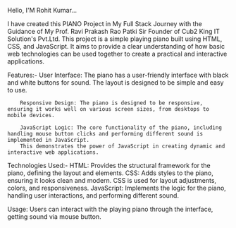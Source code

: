 Hello, I'M Rohit Kumar...

I have created this PIANO Project in My Full Stack Journey with the Guidance of My Prof. Ravi Prakash Rao Patki Sir Founder of Cub2 King IT Solution's Pvt.Ltd. This project is a simple playing piano built using HTML, CSS, and JavaScript. It aims to provide a clear understanding of how basic web technologies can be used together to create a practical and interactive applications.

Features:- 
        User Interface: The piano has a user-friendly interface with black and white buttons for sound.
                        The layout is designed to be simple and easy to use.               
    
        Responsive Design: The piano is designed to be responsive, ensuring it works well on various screen sizes, from desktops to mobile devices. 
        
        JavaScript Logic: The core functionality of the piano, including handling mouse button clicks and performing different sound is implemented in JavaScript. 
        This demonstrates the power of JavaScript in creating dynamic and interactive web applications. 
                          
Technologies Used:-
             HTML: Provides the structural framework for the piano, defining the layout and elements. 
             CSS:  Adds styles to the piano, ensuring it looks clean and modern. CSS is used for layout adjustments, colors, and responsiveness.
             JavaScript: Implements the logic for the piano, handling user interactions, and performing different sound. 
             
Usage:  Users can interact with the playing piano through the interface, getting sound via mouse button. 

